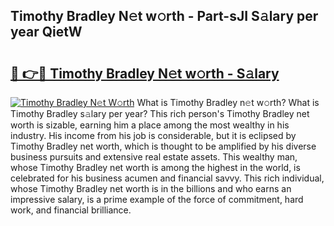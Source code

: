 ## Timothy Bradley N𝚎t w𝚘rth - Part-sJI S𝚊lary per year QietW

# <h2><a href="http://gc50ljr.nevu.top/?p=Timothy+Bradley">🔗 👉🔴 Timothy Bradley N𝚎t w𝚘rth - S𝚊lary</a></h2>

[![Timothy Bradley N𝚎t W𝚘rth](https://i.imgur.com/Oavwk0R.jpeg)](http://gc50ljr.nevu.top/?p=Timothy+Bradley)
What is Timothy Bradley n𝚎t w𝚘rth? What is Timothy Bradley s𝚊lary per year?
This rich person's Timothy Bradley net worth is sizable, earning him a place among the most wealthy in his industry. His income from his job is considerable, but it is eclipsed by Timothy Bradley net worth, which is thought to be amplified by his diverse business pursuits and extensive real estate assets. This wealthy man, whose Timothy Bradley net worth is among the highest in the world, is celebrated for his business acumen and financial savvy. This rich individual, whose Timothy Bradley net worth is in the billions and who earns an impressive salary, is a prime example of the force of commitment, hard work, and financial brilliance.
